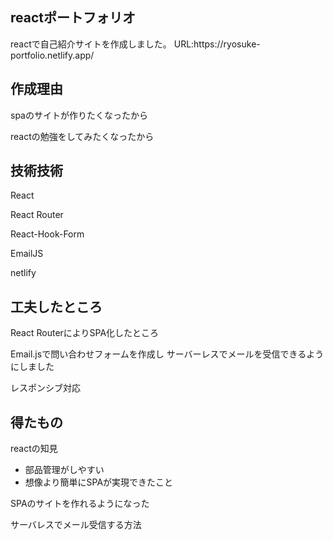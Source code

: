<h2>reactポートフォリオ</h2>


<p>reactで自己紹介サイトを作成しました。
URL:https://ryosuke-portfolio.netlify.app/</p>

<h2>作成理由</H2>
<p>spaのサイトが作りたくなったから</p>
<p>reactの勉強をしてみたくなったから</p>


<h2>技術技術</h2>
<p>React</p>
<p>React Router</p>
<p>React-Hook-Form</p>
<p>EmailJS</p>
<p>netlify</p>

<h2>工夫したところ</h2>
<p>React RouterによりSPA化したところ</p>
<p>Email.jsで問い合わせフォームを作成し
サーバーレスでメールを受信できるようにしました</p>
<p>レスポンシブ対応</p>

<h2>得たもの</h2>
<p>reactの知見</p>
<ul>
  <li>部品管理がしやすい</li>
  <li>想像より簡単にSPAが実現できたこと</li>
</ul>
<p>SPAのサイトを作れるようになった</p>
<p>サーバレスでメール受信する方法</p>



